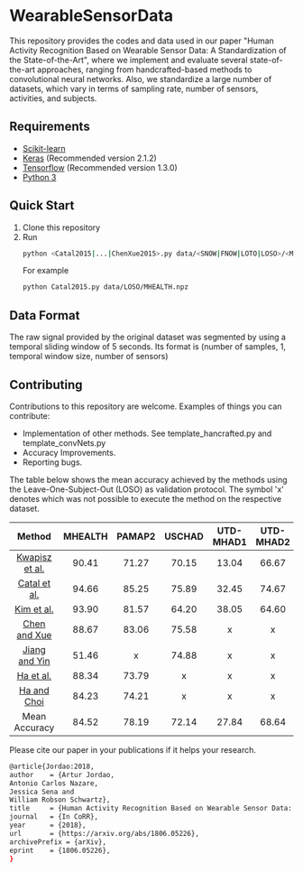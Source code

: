 # WearableSensorData
This repository provides the codes and data used in our paper "Human Activity Recognition Based on Wearable Sensor Data: A Standardization of the State-of-the-Art", where we implement and evaluate several state-of-the-art approaches, ranging from handcrafted-based methods to convolutional neural networks. Also, we standardize a large number of datasets, which vary in terms of sampling rate, number of sensors, activities, and subjects.

## Requirements

- [Scikit-learn](http://scikit-learn.org/stable/)
- [Keras](https://github.com/fchollet/keras) (Recommended version 2.1.2)
- [Tensorflow](https://www.tensorflow.org/) (Recommended version 1.3.0)
- [Python 3](https://www.python.org/)

## Quick Start
1. Clone this repository
2. Run
    ```bash
    python <Catal2015|...|ChenXue2015>.py data/<SNOW|FNOW|LOTO|LOSO>/<MHEALTH|USCHAD|UTD-MHAD1_1s|UTD-MHAD2_1s|WHARF|WISDM>.npz
    ```
	For example
	```bash
    python Catal2015.py data/LOSO/MHEALTH.npz
    ```
	
## Data Format
The raw signal provided by the original dataset was segmented by using a temporal sliding window of 5 seconds. 
Its format is (number of samples, 1, temporal window size, number of sensors)
	
## Contributing
Contributions to this repository are welcome. Examples of things you can contribute:
 * Implementation of other methods. See template_hancrafted.py and template_convNets.py
 * Accuracy Improvements.
 * Reporting bugs.

The table below shows the mean accuracy achieved by the methods using the Leave-One-Subject-Out (LOSO) as validation protocol. The symbol 'x' denotes which was not possible to execute the method on the respective dataset.

| Method | MHEALTH | PAMAP2 | USCHAD | UTD-MHAD1 | UTD-MHAD2 | WHARF | WISDM | Mean Accuracy |
| :---: | :---: | :---: | :---: | :---: | :---: | :---: | :---: | :---: |
| [Kwapisz et al.](https://dl.acm.org/citation.cfm?id=1964918) | 90.41 | 71.27 | 70.15 | 13.04 | 66.67 | 42.19 | 75.31 | 61.29 |
| [Catal et al.](https://www.sciencedirect.com/science/article/pii/S1568494615000447) | 94.66 | 85.25 | 75.89 | 32.45 | 74.67 | 46.84 | 74.96 | 69.29 |
| [Kim et al.](https://ieeexplore.ieee.org/document/6411901/) | 93.90 | 81.57 | 64.20 | 38.05 | 64.60 | 51.48 | 50.22 | 63.43 |
| [Chen and Xue](https://ieeexplore.ieee.org/document/7379395/) | 88.67 | 83.06 | 75.58 | x | x | 61.94 | 83.89 | 78.62 |
| [Jiang and Yin](https://dl.acm.org/citation.cfm?id=2806333) | 51.46 | x | 74.88 | x | x | 65.35 | 79.97 | 67.91 |
| [Ha et al.](https://ieeexplore.ieee.org/document/7379657/) | 88.34 | 73.79 | x | x | x | x | x | 81.06 |
| [Ha and Choi](https://ieeexplore.ieee.org/document/7727224/) | 84.23 | 74.21 | x | x | x | x | x | 79.21|
| Mean Accuracy[]() | 84.52 | 78.19 | 72.14 | 27.84 | 68.64 | 53.55 | 72.87 | x |

Please cite our paper in your publications if it helps your research.
```bash
@article{Jordao:2018,
author    = {Artur Jordao,
Antonio Carlos Nazare,
Jessica Sena and
William Robson Schwartz},
title     = {Human Activity Recognition Based on Wearable Sensor Data: A Standardization of the State-of-the-Art},
journal   = {In CoRR},
year      = {2018},
url       = {https://arxiv.org/abs/1806.05226},
archivePrefix = {arXiv},
eprint    = {1806.05226},
}
```
